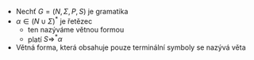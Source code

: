 - Nechť $G = (N,\Sigma,P,S)$ je gramatika
- $\alpha \in (N \cup \Sigma)^*$ je řetězec
	- ten nazýváme větnou formou
	- platí $S \Rightarrow^* \alpha$
- Větná forma, která obsahuje pouze terminální symboly se nazývá věta